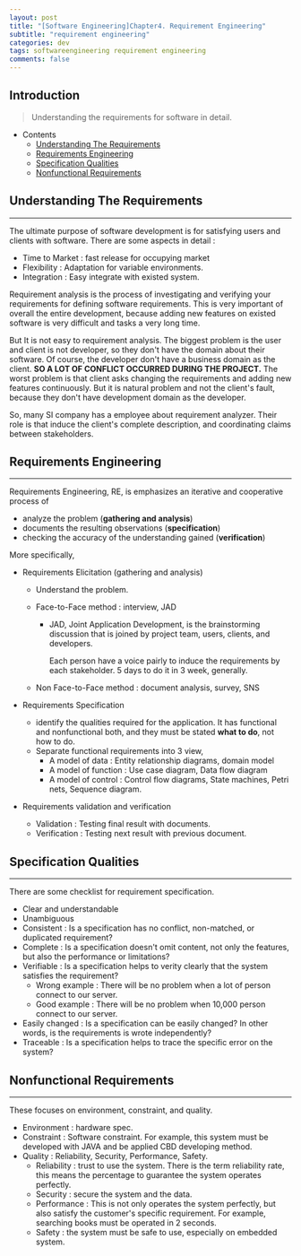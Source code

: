 ```yaml
---
layout: post
title: "[Software Engineering]Chapter4. Requirement Engineering"
subtitle: "requirement engineering"
categories: dev
tags: softwareengineering requirement engineering
comments: false
---
```


## Introduction
> Understanding the requirements for software in detail.

- Contents
	- [Understanding The Requirements](#understanding-the-requirements)
	- [Requirements Engineering](#requirements-engineering)
	- [Specification Qualities](#specification-qualities)
	- [Nonfunctional Requirements](#nonfunctional-requirements)
	
## Understanding The Requirements
---
The ultimate purpose of software development is for satisfying users and clients with software. There are some aspects in detail :

- Time to Market : fast release for occupying market
- Flexibility : Adaptation for variable environments.
- Integration : Easy integrate with existed system.

Requirement analysis is the process of investigating and verifying your requirements for defining software requirements. This is very important of overall the entire development, because adding new features on existed software is very difficult and tasks a very long time.

But It is not easy to requirement analysis. The biggest problem is the user and client is not developer, so they don't have the domain about their software. Of course, the developer don't have a business domain as the client. **SO A LOT OF CONFLICT OCCURRED DURING THE PROJECT.** The worst problem is that client asks changing the requirements and adding new features continuously. But it is natural problem and not the client's fault, because they don't have development domain as the developer.

So, many SI company has a employee about requirement analyzer. Their role is that induce the client's complete description, and coordinating claims between stakeholders.



## Requirements Engineering
---
Requirements Engineering, RE, is emphasizes an iterative and cooperative process of

- analyze the problem (**gathering and analysis**)
- documents the resulting observations (**specification**)
- checking the accuracy of the understanding gained (**verification**)

More specifically,

- Requirements Elicitation (gathering and analysis) 

  - Understand the problem.

  - Face-to-Face method : interview, JAD

    - JAD, Joint Application Development, is the brainstorming discussion that is joined by project team, users, clients, and developers.

      Each person have a voice pairly to induce the requirements by each stakeholder. 5 days to do it in 3 week, generally.

  - Non Face-to-Face method : document analysis, survey, SNS

- Requirements Specification

  - identify the qualities required for the application. It has functional and nonfunctional both, and they must be stated **what to do**, not how to do.
  - Separate functional requirements into 3 view,
    - A model of data : Entity relationship diagrams, domain model
    - A model of function : Use case diagram, Data flow diagram
    - A model of control : Control flow diagrams, State machines, Petri nets, Sequence diagram.

- Requirements validation and verification
  - Validation : Testing final result with documents.
  - Verification : Testing next result with previous document.



## Specification Qualities
---
There are some checklist for requirement specification.

- Clear and understandable
- Unambiguous
- Consistent : Is a specification has no conflict, non-matched, or duplicated requirement?
- Complete : Is a specification doesn't omit content, not only the features, but also the performance or limitations?
- Verifiable : Is a specification helps to verity clearly that the system satisfies the requirement?
  - Wrong example : There will be no problem when a lot of person connect to our server.
  - Good example : There will be no problem when 10,000 person connect to our server.
- Easily changed : Is a specification can be easily changed? In other words, is the requirements is wrote independently?
- Traceable : Is a specification helps to trace the specific error on the system?



## Nonfunctional Requirements
---
These focuses on environment, constraint, and quality.

- Environment : hardware spec.
- Constraint : Software constraint. For example, this system must be developed with JAVA and be applied CBD developing method.
- Quality : Reliability, Security, Performance, Safety.
  - Reliability : trust to use the system. There is the term reliability rate, this means the percentage to guarantee the system operates perfectly.
  - Security : secure the system and the data.
  - Performance : This is not only operates the system perfectly, but also satisfy the customer's specific requirement. For example, searching books must be operated in 2 seconds.
  - Safety : the system must be safe to use, especially on embedded system.

